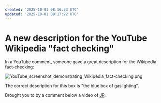 ```yaml
---
created: '2025-10-01 08:16:53 UTC'
updated: '2025-10-01 08:17:22 UTC'
---
```


# A new description for the YouTube Wikipedia "fact checking"

In a YouTube comment, someone gave a great description for the Wikipedia fact-checking:

![YouTube_screenshot_demonstrating_Wikipedia_fact-checking.png](/files/ce94431fd8117f45)

The correct description for this box is "the blue box of gaslighting".

Brought you to by a comment below a video of [JP](https://www.youtube.com/watch?v=asSuUHaEE9k).


